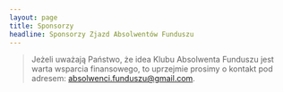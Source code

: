 ```yaml
---
layout: page
title: Sponsorzy
headline: Sponsorzy Zjazd Absolwentów Funduszu
---
```


> Jeżeli uważają Państwo, że idea Klubu Absolwenta Funduszu jest warta wsparcia finansowego,
> to uprzejmie prosimy o kontakt pod adresem: [absolwenci.funduszu@gmail.com](mailto:absolwenci.funduszu@gmail.com).

